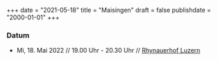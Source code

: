 ﻿+++
date = "2021-05-18"
title = "Maisingen"
draft = false
publishdate = "2000-01-01"
+++


### Datum

* Mi, 18. Mai 2022 // 19.00 Uhr - 20.30 Uhr // [Rhynauerhof Luzern](https://www.rhynauerhof.ch/home/veranstaltungen/maisingen/)